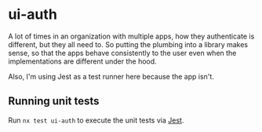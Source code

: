 # ui-auth

A lot of times in an organization with multiple apps, how they authenticate is different,
but they all need to. So putting the plumbing into a library makes sense, so that the apps
behave consistently to the user even when the implementations are different under the hood.

Also, I'm using Jest as a test runner here because the app isn't.

## Running unit tests

Run `nx test ui-auth` to execute the unit tests via [Jest](https://jestjs.io).
